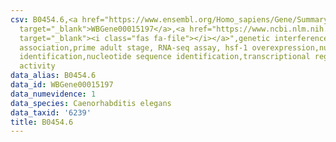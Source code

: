 ```yaml
---
csv: B0454.6,<a href="https://www.ensembl.org/Homo_sapiens/Gene/Summary?db=core;g=WBGene00015197"
  target="_blank">WBGene00015197</a>,<a href="https://www.ncbi.nlm.nih.gov/pubmed/30894454"
  target="_blank"><i class="fas fa-file"></i></a>",genetic interference,functional
  association,prime adult stage, RNA-seq assay, hsf-1 overexpression,nucleotide sequence
  identification,nucleotide sequence identification,transcriptional regulation,up-regulates
  activity
data_alias: B0454.6
data_id: WBGene00015197
data_numevidence: 1
data_species: Caenorhabditis elegans
data_taxid: '6239'
title: B0454.6
---
```

